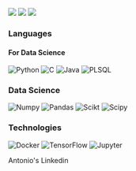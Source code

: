 <!--Poner aqui banner-->


[![](https://img.shields.io/badge/LinkedIn-0077B5?style=for-the-badge&logo=linkedin&logoColor=white)](https://www.linkedin.com/in/antonio-arg/)
[![](https://img.shields.io/badge/Instagram-E4405F?style=for-the-badge&logo=instagram&logoColor=white)](https://www.instagram.com/reyesguerreroantonio/)
[![](https://img.shields.io/badge/Spotify-1ED760?&style=for-the-badge&logo=spotify&logoColor=white)](https://open.spotify.com/playlist/0ztjh34Zgg6gEVU5Gr9cuU?si=871316ff49f7490d)
### Languages

#### For Data Science

![Python](https://img.shields.io/badge/Python-FFD43B?style=for-the-badge&logo=python&logoColor=darkgreen)
![C](https://img.shields.io/badge/C-00599C?style=for-the-badge&logo=c&logoColor=white)
![Java](https://img.shields.io/badge/Java-ED8B00?style=for-the-badge&logo=java&logoColor=white)
![PLSQL](https://img.shields.io/badge/PLSQL-F80000?style=for-the-badge&logo=oracle&logoColor=black)

### Data Science 
![Numpy](https://img.shields.io/badge/Numpy-777BB4?style=for-the-badge&logo=numpy&logoColor=white)
![Pandas](https://img.shields.io/badge/Pandas-2C2D72?style=for-the-badge&logo=pandas&logoColor=white)
![Scikt](https://img.shields.io/badge/scikit_learn-F7931E?style=for-the-badge&logo=scikit-learn&logoColor=white)
![Scipy](https://img.shields.io/badge/SciPy-654FF0?style=for-the-badge&logo=SciPy&logoColor=white)

### Technologies

![Docker](https://img.shields.io/badge/Docker-2CA5E0?style=for-the-badge&logo=docker&logoColor=white)
![TensorFlow](https://img.shields.io/badge/TensorFlow-FF6F00?style=for-the-badge&logo=tensorflow&logoColor=white)
![Jupyter](https://img.shields.io/badge/Jupyter-F37626.svg?&style=for-the-badge&logo=Jupyter&logoColor=white)

Antonio's Linkedin

